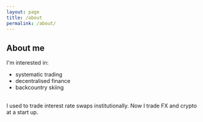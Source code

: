 ```yaml
---
layout: page
title: /about
permalink: /about/
---
```


## About me

I'm interested in:
* systematic trading
* decentralised finance 
* backcountry skiing  
<br>
I used to trade interest rate swaps institutionally.
Now I trade FX and crypto at a start up.
